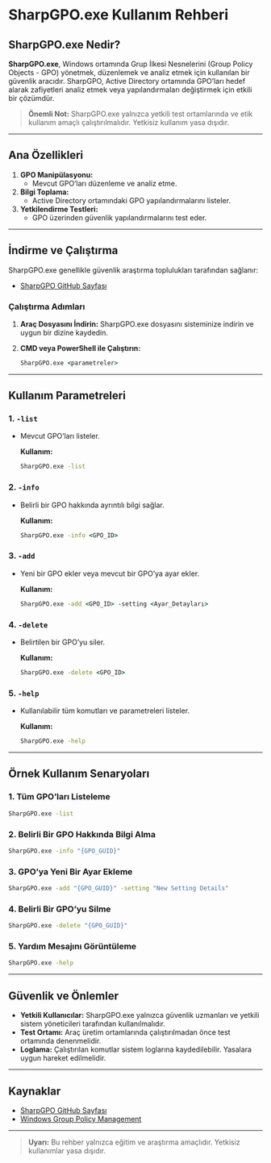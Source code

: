 # SharpGPO.exe Kullanım Rehberi

## SharpGPO.exe Nedir?

**SharpGPO.exe**, Windows ortamında Grup İlkesi Nesnelerini (Group Policy Objects - GPO) yönetmek, düzenlemek ve analiz etmek için kullanılan bir güvenlik aracıdır. SharpGPO, Active Directory ortamında GPO’ları hedef alarak zafiyetleri analiz etmek veya yapılandırmaları değiştirmek için etkili bir çözümdür.

> **Önemli Not:** SharpGPO.exe yalnızca yetkili test ortamlarında ve etik kullanım amaçlı çalıştırılmalıdır. Yetkisiz kullanım yasa dışıdır.

---

## Ana Özellikleri

1. **GPO Manipülasyonu:**
   - Mevcut GPO’ları düzenleme ve analiz etme.
2. **Bilgi Toplama:**
   - Active Directory ortamındaki GPO yapılandırmalarını listeler.
3. **Yetkilendirme Testleri:**
   - GPO üzerinden güvenlik yapılandırmalarını test eder.

---

## İndirme ve Çalıştırma

SharpGPO.exe genellikle güvenlik araştırma toplulukları tarafından sağlanır:

- [SharpGPO GitHub Sayfası](https://github.com)

### Çalıştırma Adımları

1. **Araç Dosyasını İndirin:**
   SharpGPO.exe dosyasını sisteminize indirin ve uygun bir dizine kaydedin.

2. **CMD veya PowerShell ile Çalıştırın:**
   ```cmd
   SharpGPO.exe <parametreler>
   ```

---

## Kullanım Parametreleri

### 1. **`-list`**
- Mevcut GPO’ları listeler.

  **Kullanım:**
  ```cmd
  SharpGPO.exe -list
  ```

### 2. **`-info`**
- Belirli bir GPO hakkında ayrıntılı bilgi sağlar.

  **Kullanım:**
  ```cmd
  SharpGPO.exe -info <GPO_ID>
  ```

### 3. **`-add`**
- Yeni bir GPO ekler veya mevcut bir GPO’ya ayar ekler.

  **Kullanım:**
  ```cmd
  SharpGPO.exe -add <GPO_ID> -setting <Ayar_Detayları>
  ```

### 4. **`-delete`**
- Belirtilen bir GPO’yu siler.

  **Kullanım:**
  ```cmd
  SharpGPO.exe -delete <GPO_ID>
  ```

### 5. **`-help`**
- Kullanılabilir tüm komutları ve parametreleri listeler.

  **Kullanım:**
  ```cmd
  SharpGPO.exe -help
  ```

---

## Örnek Kullanım Senaryoları

### 1. Tüm GPO’ları Listeleme
```cmd
SharpGPO.exe -list
```

### 2. Belirli Bir GPO Hakkında Bilgi Alma
```cmd
SharpGPO.exe -info "{GPO_GUID}"
```

### 3. GPO’ya Yeni Bir Ayar Ekleme
```cmd
SharpGPO.exe -add "{GPO_GUID}" -setting "New Setting Details"
```

### 4. Belirli Bir GPO’yu Silme
```cmd
SharpGPO.exe -delete "{GPO_GUID}"
```

### 5. Yardım Mesajını Görüntüleme
```cmd
SharpGPO.exe -help
```

---

## Güvenlik ve Önlemler

- **Yetkili Kullanıcılar:** SharpGPO.exe yalnızca güvenlik uzmanları ve yetkili sistem yöneticileri tarafından kullanılmalıdır.
- **Test Ortamı:** Araç üretim ortamlarında çalıştırılmadan önce test ortamında denenmelidir.
- **Loglama:** Çalıştırılan komutlar sistem loglarına kaydedilebilir. Yasalara uygun hareket edilmelidir.

---

## Kaynaklar

- [SharpGPO GitHub Sayfası](https://github.com)
- [Windows Group Policy Management](https://learn.microsoft.com/en-us/windows-server/identity/)

---

> **Uyarı:** Bu rehber yalnızca eğitim ve araştırma amaçlıdır. Yetkisiz kullanımlar yasa dışıdır.
